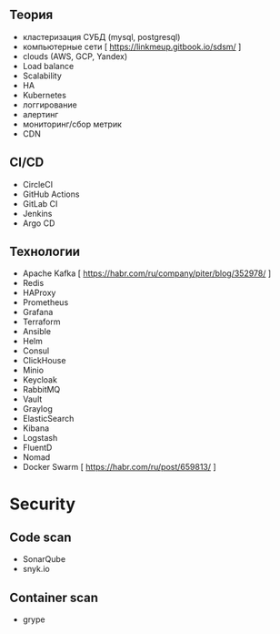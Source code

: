 ## Теория
- кластеризация СУБД (mysql, postgresql)
- компьютерные сети [ https://linkmeup.gitbook.io/sdsm/ ]
- clouds (AWS, GCP, Yandex)
- Load balance
- Scalability
- HA
- Kubernetes
- логгирование
- алертинг
- мониторинг/сбор метрик
- CDN

## CI/CD
- CircleCI
- GitHub Actions
- GitLab CI
- Jenkins
- Argo CD

## Технологии
- Apache Kafka [ https://habr.com/ru/company/piter/blog/352978/ ]
- Redis
- HAProxy
- Prometheus
- Grafana
- Terraform
- Ansible
- Helm
- Consul
- ClickHouse
- Minio
- Keycloak
- RabbitMQ
- Vault
- Graylog
- ElasticSearch
- Kibana
- Logstash
- FluentD
- Nomad
- Docker Swarm [ https://habr.com/ru/post/659813/ ]

# Security
## Code scan
- SonarQube
- snyk.io

## Container scan
- grype